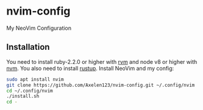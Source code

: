 # nvim-config

My NeoVim Configuration

## Installation
You need to install ruby-2.2.0 or higher with [rvm](https://rvm.io) and node v8 or higher with [nvm](https://github.com/nvm-sh/nvm). You also need to install [rustup](https://rustup.rs).
Install NeoVim and my config:
```sh
sudo apt install nvim
git clone https://github.com/Axelen123/nvim-config.git ~/.config/nvim
cd ~/.config/nvim
./install.sh
cd -
```
